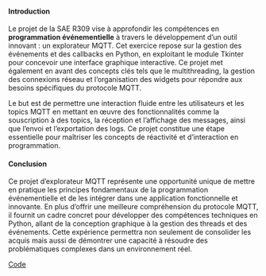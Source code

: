 #### Introduction

Le projet de la SAE R309 vise à approfondir les compétences en **programmation événementielle** à travers le développement d’un outil innovant : un explorateur MQTT. Cet exercice repose sur la gestion des événements et des callbacks en Python, en exploitant le module Tkinter pour concevoir une interface graphique interactive. Ce projet met également en avant des concepts clés tels que le multithreading, la gestion des connexions réseau et l’organisation des widgets pour répondre aux besoins spécifiques du protocole MQTT.

Le but est de permettre une interaction fluide entre les utilisateurs et les topics MQTT en mettant en œuvre des fonctionnalités comme la souscription à des topics, la réception et l’affichage des messages, ainsi que l’envoi et l’exportation des logs. Ce projet constitue une étape essentielle pour maîtriser les concepts de réactivité et d’interaction en programmation.

#### Conclusion

Ce projet d’explorateur MQTT représente une opportunité unique de mettre en pratique les principes fondamentaux de la programmation événementielle et de les intégrer dans une application fonctionnelle et innovante. En plus d’offrir une meilleure compréhension du protocole MQTT, il fournit un cadre concret pour développer des compétences techniques en Python, allant de la conception graphique à la gestion des threads et des événements. Cette expérience permettra non seulement de consolider les acquis mais aussi de démontrer une capacité à résoudre des problématiques complexes dans un environnement réel.

[Code](codes/IG_MQTT.py)